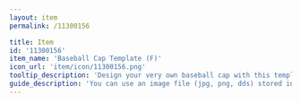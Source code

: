 ```yaml
---
layout: item
permalink: /11300156

title: Item
id: '11300156'
item_name: 'Baseball Cap Template (F)'
icon_url: 'item/icon/11300156.png'
tooltip_description: 'Design your very own baseball cap with this template.'
guide_description: 'You can use an image file (jpg, png, dds) stored in the MapleStory2\Custom\Equip folder.'
---
```

